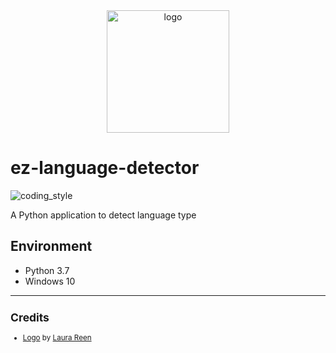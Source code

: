 <div align="center">
    <img src="https://cdn2.iconfinder.com/data/icons/new-year-resolutions/64/resolutions-06-512.png" alt="logo" height="196">
</div>

# ez-language-detector

![coding_style](https://img.shields.io/badge/code%20style-black-000000.svg)

A Python application to detect language type

## Environment

- Python 3.7
- Windows 10

<hr>

<sup>

## Credits

- [Logo][1] by [Laura Reen][2]

</sup>

[1]: https://www.iconfinder.com/icons/897244/courses_language_learn_speak_icon
[2]: https://www.iconfinder.com/laurareen
